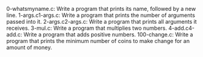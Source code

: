 0-whatsmyname.c: Write a program that prints its name, followed by a new line.
1-args.c1-args.c: Write a program that prints the number of arguments passed into it.
2-args.c2-args.c: Write a program that prints all arguments it receives.
3-mul.c: Write a program that multiplies two numbers.
4-add.c4-add.c: Write a program that adds positive numbers.
100-change.c: Write a program that prints the minimum number of coins to make change for an amount of money.